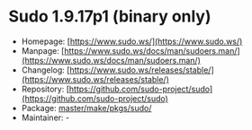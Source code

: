 # Sudo 1.9.17p1 (binary only)
  - Homepage: [https://www.sudo.ws/](https://www.sudo.ws/)
  - Manpage: [https://www.sudo.ws/docs/man/sudoers.man/](https://www.sudo.ws/docs/man/sudoers.man/)
  - Changelog: [https://www.sudo.ws/releases/stable/](https://www.sudo.ws/releases/stable/)
  - Repository: [https://github.com/sudo-project/sudo](https://github.com/sudo-project/sudo)
  - Package: [master/make/pkgs/sudo/](https://github.com/Freetz-NG/freetz-ng/tree/master/make/pkgs/sudo/)
  - Maintainer: -

